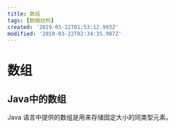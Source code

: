 ```yaml
---
title: 数组
tags: [数据结构]
created: '2019-03-22T01:53:12.993Z'
modified: '2019-03-22T02:34:35.907Z'
---
```


# 数组

## Java中的数组
Java 语言中提供的数组是用来存储固定大小的同类型元素。
